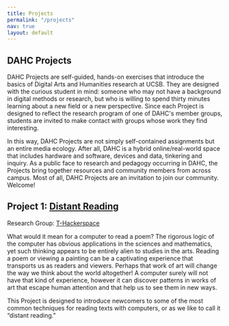 ```yaml
---
title: Projects
permalink: "/projects"
nav: true
layout: default
---
```


## DAHC Projects

DAHC Projects are self-guided, hands-on exercises that introduce the basics of Digital Arts and Humanities research at UCSB. They are designed with the curious student in mind: someone who may not have a background in digital methods or research, but who is willing to spend thirty minutes learning about a new field or a new perspective. Since each Project is designed to reflect the research program of one of DAHC's member groups, students are invited to make contact with groups whose work they find interesting.

In this way, DAHC Projects are not simply self-contained assignments but an entire media ecology. After all, DAHC is a hybrid online/real-world space that includes hardware and software, devices and data, tinkering and inquiry. As a public face to research and pedagogy occurring in DAHC, the Projects bring together resources and community members from across campus. Most of all, DAHC Projects are an invitation to join our community. Welcome!


## Project 1: [Distant Reading](https://docs.google.com/document/d/1ckjmlYcWIvxhKu_Eo-xe6Iav7h_Gx1ioi5lWE5BKjtE/)

Research Group: [T-Hackerspace](http://dahc.ucsb.edu/t_hackerspace/)

What would it mean for a computer to read a poem? The rigorous logic of the computer has obvious applications in the sciences and mathematics, yet such thinking appears to be entirely alien to studies in the arts. Reading a poem or viewing a painting can be a captivating experience that transports us as readers and viewers. Perhaps that work of art will change the way we think about the world altogether! A computer surely will not have that kind of experience, however it can discover patterns in works of art that escape human attention and that help us to see them in new ways.

This Project is designed to introduce newcomers to some of the most common techniques for reading texts with computers, or as we like to call it “distant reading.”